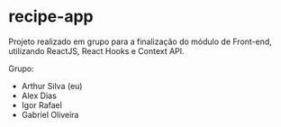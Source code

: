 # recipe-app

Projeto realizado em grupo para a finalização do módulo de Front-end, utilizando ReactJS, React Hooks e Context API.

Grupo:
   - Arthur Silva (eu)
   - Alex Dias
   - Igor Rafael
   - Gabriel Oliveira
